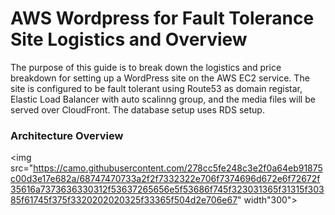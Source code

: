 # AWS Wordpress for Fault Tolerance Site Logistics and Overview  

The purpose of this guide is to break down the logistics and price breakdown for setting up a WordPress site on the AWS EC2 service.  The site is configured to be fault tolerant using Route53 as domain registar,  Elastic Load Balancer with auto scalinng group, and the media files will be served over CloudFront.  The database setup uses RDS setup.  

### Architecture Overview  

<img src="https://camo.githubusercontent.com/278cc5fe248c3e2f0a64eb91875c00d3e17e682a/68747470733a2f2f7332322e706f7374696d672e6f72672f35616a7373636330312f53637265656e5f53686f745f323031365f31315f30385f61745f375f3320202020325f33365f504d2e706e67" width"300">  


